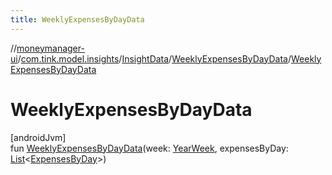 ```yaml
---
title: WeeklyExpensesByDayData
---
```

//[moneymanager-ui](../../../../index.html)/[com.tink.model.insights](../../index.html)/[InsightData](../index.html)/[WeeklyExpensesByDayData](index.html)/[WeeklyExpensesByDayData](-weekly-expenses-by-day-data.html)



# WeeklyExpensesByDayData



[androidJvm]\
fun [WeeklyExpensesByDayData](-weekly-expenses-by-day-data.html)(week: [YearWeek](../../../com.tink.model.time/-year-week/index.html), expensesByDay: [List](https://kotlinlang.org/api/latest/jvm/stdlib/kotlin.collections/-list/index.html)&lt;[ExpensesByDay](../../../com.tink.model.relations/-expenses-by-day/index.html)&gt;)




